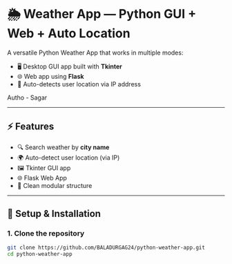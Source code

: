 # 🌦 Weather App — Python GUI + Web + Auto Location

A versatile Python Weather App that works in multiple modes:

- 🖥 Desktop GUI app built with **Tkinter**  
- 🌐 Web app using **Flask**  
- 📍 Auto-detects user location via IP address   

Autho - Sagar


---

## ⚡ Features

- 🔍 Search weather by **city name**
- 🌍 Auto-detect user location (via IP)
- 🖼 Tkinter GUI app
- 🌐 Flask Web App
- 🔧 Clean modular structure

---

## 🚀 Setup & Installation

### 1. Clone the repository

```bash
git clone https://github.com/BALADURGAG24/python-weather-app.git
cd python-weather-app



